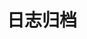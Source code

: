 ---
title: 日志归档
permalink: /posts/
layout: archives
pagination:
  enabled: true
  collection: posts
---